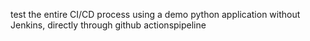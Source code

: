 test the entire CI/CD process using a demo python application without Jenkins, directly through github actionspipeline
